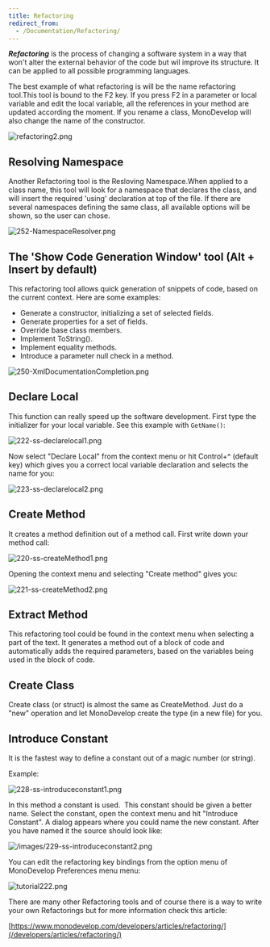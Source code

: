 ```yaml
---
title: Refactoring
redirect_from:
  - /Documentation/Refactoring/
---
```


***Refactoring*** is the process of changing a software system in a way that won't alter the external behavior of the code but wil improve its structure. It can be applied to all possible programming languages.

The best example of what refactoring is will be the name refactoring tool.This tool is bound to the F2 key. If you press F2 in a parameter or local variable and edit the local variable, all the references in your method are updated according the moment. If you rename a class, MonoDevelop will also change the name of the constructor.

![refactoring2.png](http://img816.imageshack.us/img816/2808/refactoring2.png)

## Resolving Namespace

Another Refactoring tool is the Resloving Namespace.When applied to a class name, this tool will look for a namespace that declares the class, and will insert the required 'using' declaration at top of the file. If there are several namespaces defining the same class, all available options will be shown, so the user can chose.

![252-NamespaceResolver.png](/images/252-NamespaceResolver.png)

## The 'Show Code Generation Window' tool (Alt + Insert by default)

This refactoring tool allows quick generation of snippets of code, based on the current context. Here are some examples:

-   Generate a constructor, initializing a set of selected fields.
-   Generate properties for a set of fields.
-   Override base class members.
-   Implement ToString().
-   Implement equality methods.
-   Introduce a parameter null check in a method.

![250-XmlDocumentationCompletion.png](/images/250-XmlDocumentationCompletion.png)

## Declare Local

This function can really speed up the software development. First type the initializer for your local variable. See this example with `GetName()`:

![222-ss-declarelocal1.png](/images/222-ss-declarelocal1.png)

Now select "Declare Local" from the context menu or hit Control+^ (default key) which gives you a correct local variable declaration and selects the name for you:

![223-ss-declarelocal2.png](/images/223-ss-declarelocal2.png)

## Create Method

It creates a method definition out of a method call. First write down your method call:

![220-ss-createMethod1.png](/images/220-ss-createMethod1.png)

Opening the context menu and selecting "Create method" gives you:

![221-ss-createMethod2.png](/images/221-ss-createMethod2.png)

## Extract Method

This refactoring tool could be found in the context menu when selecting a part of the text. It generates a method out of a block of code and automatically adds the required parameters, based on the variables being used in the block of code.

## Create Class

Create class (or struct) is almost the same as CreateMethod. Just do a "new" operation and let MonoDevelop create the type (in a new file) for you.

## Introduce Constant

It is the fastest way to define a constant out of a magic number (or string).

Example:

![228-ss-introduceconstant1.png](/images/228-ss-introduceconstant1.png)

In this method a constant is used.  This constant should be given a better name. Select the constant, open the context menu and hit "Introduce Constant". A dialog appears where you could name the new constant. After you have named it the source should look like:

![/images/229-ss-introduceconstant2.png](/images/229-ss-introduceconstant2.png)

You can edit the refactoring key bindings from the option menu of MonoDevelop Preferences menu menu:

![tutorial222.png](http://img254.imageshack.us/img254/7505/tutorial222.png)

There are many other Refactoring tools and of course there is a way to write your own Refactorings but for more information check this article:

[https://www.monodevelop.com/developers/articles/refactoring/](/developers/articles/refactoring/)

